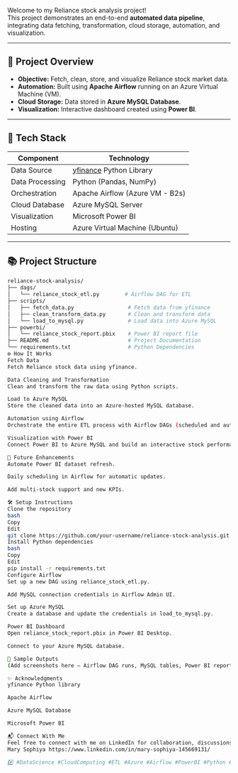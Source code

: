 Welcome to my Reliance stock analysis project!  
This project demonstrates an end-to-end **automated data pipeline**, integrating data fetching, transformation, cloud storage, automation, and visualization.

---

## 🚀 Project Overview

- **Objective:** Fetch, clean, store, and visualize Reliance stock market data.
- **Automation:** Built using **Apache Airflow** running on an Azure Virtual Machine (VM).
- **Cloud Storage:** Data stored in **Azure MySQL Database**.
- **Visualization:** Interactive dashboard created using **Power BI**.

---

## 🔧 Tech Stack

| Component        | Technology                            |
|------------------|---------------------------------------|
| Data Source      | [yfinance](https://pypi.org/project/yfinance/) Python Library |
| Data Processing  | Python (Pandas, NumPy)                |
| Orchestration    | Apache Airflow (Azure VM - B2s)       |
| Cloud Database   | Azure MySQL Server                   |
| Visualization    | Microsoft Power BI                   |
| Hosting          | Azure Virtual Machine (Ubuntu)       |

---

## 📚 Project Structure

```bash
reliance-stock-analysis/
├── dags/
│   └── reliance_stock_etl.py        # Airflow DAG for ETL
├── scripts/
│   ├── fetch_data.py                 # Fetch data from yfinance
│   ├── clean_transform_data.py       # Clean and transform data
│   └── load_to_mysql.py              # Load data into Azure MySQL
├── powerbi/
│   └── reliance_stock_report.pbix    # Power BI report file
├── README.md                         # Project Documentation
└── requirements.txt                  # Python Dependencies
⚙️ How It Works
Fetch Data
Fetch Reliance stock data using yfinance.

Data Cleaning and Transformation
Clean and transform the raw data using Python scripts.

Load to Azure MySQL
Store the cleaned data into an Azure-hosted MySQL database.

Automation using Airflow
Orchestrate the entire ETL process with Airflow DAGs (scheduled and automated).

Visualization with Power BI
Connect Power BI to Azure MySQL and build an interactive stock performance dashboard.

📅 Future Enhancements
Automate Power BI dataset refresh.

Daily scheduling in Airflow for automatic updates.

Add multi-stock support and new KPIs.

🛠️ Setup Instructions
Clone the repository
bash
Copy
Edit
git clone https://github.com/your-username/reliance-stock-analysis.git
Install Python dependencies
bash
Copy
Edit
pip install -r requirements.txt
Configure Airflow
Set up a new DAG using reliance_stock_etl.py.

Add MySQL connection credentials in Airflow Admin UI.

Set up Azure MySQL
Create a database and update the credentials in load_to_mysql.py.

Power BI Dashboard
Open reliance_stock_report.pbix in Power BI Desktop.

Connect to your Azure MySQL database.

📸 Sample Outputs
(Add screenshots here — Airflow DAG runs, MySQL tables, Power BI report)

✨ Acknowledgments
yfinance Python library

Apache Airflow

Azure MySQL Database

Microsoft Power BI

📬 Connect With Me
Feel free to connect with me on LinkedIn for collaboration, discussions, or feedback!
Mary Sophiya https://www.linkedin.com/in/mary-sophiya-145669131/

#️⃣ #DataScience #CloudComputing #ETL #Azure #Airflow #PowerBI #Python #Automation

